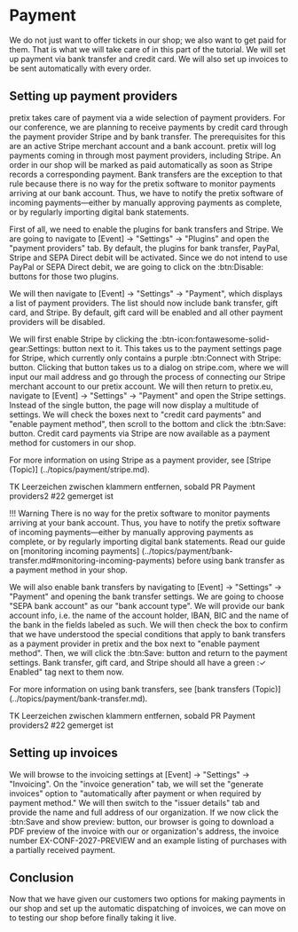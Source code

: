 # Payment

We do not just want to offer tickets in our shop; we also want to get paid for them. 
That is what we will take care of in this part of the tutorial. 
We will set up payment via bank transfer and credit card. 
We will also set up invoices to be sent automatically with every order. 

## Setting up payment providers 

pretix takes care of payment via a wide selection of payment providers. 
For our conference, we are planning to receive payments by credit card through the payment provider Stripe and by bank transfer. 
The prerequisites for this are an active Stripe merchant account and a bank account. 
pretix will log payments coming in through most payment providers, including Stripe. 
An order in our shop will be marked as paid automatically as soon as Stripe records a corresponding payment. 
Bank transfers are the exception to that rule because there is no way for the pretix software to monitor payments arriving at our bank account. 
Thus, we have to notify the pretix software of incoming payments—either by manually approving payments as complete, or by regularly importing digital bank statements. 

First of all, we need to enable the plugins for bank transfers and Stripe. 
We are going to navigate to [Event] → "Settings" → "Plugins" and open the "payment providers" tab. 
By default, the plugins for bank transfer, PayPal, Stripe and SEPA Direct debit will be activated. 
Since we do not intend to use PayPal or SEPA Direct debit, we are going to click on the :btn:Disable: buttons for those two plugins. 

We will then navigate to [Event] → "Settings" → "Payment", which displays a list of payment providers. 
The list should now include bank transfer, gift card, and Stripe. 
By default, gift card will be enabled and all other payment providers will be disabled. 

We will first enable Stripe by clicking the :btn-icon:fontawesome-solid-gear:Settings: button next to it. 
This takes us to the payment settings page for Stripe, which currently only contains a purple :btn:Connect with Stripe: button. 
Clicking that button takes us to a dialog on stripe.com, where we will input our mail address and go through the process of connecting our Stripe merchant account to our pretix account. 
We will then return to pretix.eu, navigate to [Event] → "Settings" → "Payment" and open the Stripe settings. 
Instead of the single button, the page will now display a multitude of settings. 
We will check the boxes next to "credit card payments" and "enable payment method", then scroll to the bottom and click the :btn:Save: button. 
Credit card payments via Stripe are now available as a payment method for customers in our shop. 

For more information on using Stripe as a payment provider, see [Stripe (Topic)] (../topics/payment/stripe.md). 

TK Leerzeichen zwischen klammern entfernen, sobald PR Payment providers2 #22 gemerget ist

!!! Warning 
    There is no way for the pretix software to monitor payments arriving at your bank account. 
    Thus, you have to notify the pretix software of incoming payments—either by manually approving payments as complete, or by regularly importing digital bank statements. 
    Read our guide on [monitoring incoming payments] (../topics/payment/bank-transfer.md#monitoring-incoming-payments) before using bank transfer as a payment method in your shop. 

We will also enable bank transfers by navigating to [Event] → "Settings" → "Payment" and opening the bank transfer settings. 
We are going to choose "SEPA bank account" as our "bank account type". 
We will provide our bank account info, i.e. the name of the account holder, IBAN, BIC and the name of the bank in the fields labeled as such. 
We will then check the box to confirm that we have understood the special conditions that apply to bank transfers as a payment provider in pretix and the box next to "enable payment method". 
Then, we will click the :btn:Save: button and return to the payment settings. 
Bank transfer, gift card, and Stripe should all have a green :✓ Enabled" tag next to them now. 

For more information on using bank transfers, see [bank transfers (Topic)] (../topics/payment/bank-transfer.md). 

TK Leerzeichen zwischen klammern entfernen, sobald PR Payment providers2 #22 gemerget ist

## Setting up invoices 

We will browse to the invoicing settings  at [Event] → "Settings" → "Invoicing". 
On the "invoice generation" tab, we will set the "generate invoices" option to "automatically after payment or when required by payment method."
We will then switch to the "issuer details" tab and provide the name and full address of our organization. 
If we now click the :btn:Save and show preview: button, our browser is going to download a PDF preview of the invoice with our or organization's address, the invoice number EX-CONF-2027-PREVIEW and an example listing of purchases with a partially received payment. 

## Conclusion

Now that we have given our customers two options for making payments in our shop and set up the automatic dispatching of invoices, we can move on to testing our shop before finally taking it live. 